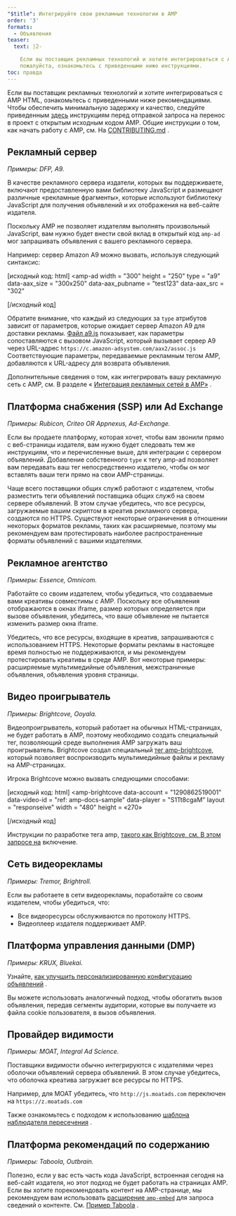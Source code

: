 ```yaml
---
"$title": Интегрируйте свои рекламные технологии в AMP
order: '3'
formats:
  - Объявления
teaser:
  text: |2-

    Если вы поставщик рекламных технологий и хотите интегрироваться с AMP HTML,
    пожалуйста, ознакомьтесь с приведенными ниже инструкциями.
toc: правда
---
```


<!--
This file is imported from https://github.com/ampproject/amphtml/blob/master/ads/_integration-guide.md.
Please do not change this file.
If you have found a bug or an issue please
have a look and request a pull request there.
-->

Если вы поставщик рекламных технологий и хотите интегрироваться с AMP HTML, ознакомьтесь с приведенными ниже рекомендациями. Чтобы обеспечить минимальную задержку и качество, следуйте приведенным [здесь](https://github.com/ampproject/amphtml/blob/master/ads/../3p/README.md#ads) инструкциям перед отправкой запроса на перенос в проект с открытым исходным кодом AMP. Общие инструкции о том, как начать работу с AMP, см. На [CONTRIBUTING.md](https://github.com/ampproject/amphtml/blob/master/ads/../CONTRIBUTING.md) .

## Рекламный сервер<a name="ad-server"></a>

*Примеры: DFP, A9.*

В качестве рекламного сервера издатели, которых вы поддерживаете, включают предоставленную вами библиотеку JavaScript и размещают различные «рекламные фрагменты», которые используют библиотеку JavaScript для получения объявлений и их отображения на веб-сайте издателя.

Поскольку AMP не позволяет издателям выполнять произвольный JavaScript, вам нужно будет внести свой вклад в открытый код `amp-ad` мог запрашивать объявления с вашего рекламного сервера.

Например: сервер Amazon A9 можно вызвать, используя следующий синтаксис:

[исходный код: html] &lt;amp-ad width = "300" height = "250" type = "a9" data-aax_size = "300x250" data-aax_pubname = "test123" data-aax_src = "302"

>

[/исходный код]

Обратите внимание, что каждый из следующих за `type` атрибутов зависит от параметров, которые ожидает сервер Amazon A9 для доставки рекламы. [Файл a9.js](https://github.com/ampproject/amphtml/blob/master/ads/./a9.js) показывает, как параметры сопоставляются с вызовом JavaScript, который вызывает сервер A9 через URL-адрес `https://c.amazon-adsystem.com/aax2/assoc.js` Соответствующие параметры, передаваемые рекламным тегом AMP, добавляются к URL-адресу для возврата объявления.

Дополнительные сведения о том, как интегрировать вашу рекламную сеть с AMP, см. В разделе « [Интеграция рекламных сетей в AMP»](https://github.com/ampproject/amphtml/blob/master/ads/README.md) .

## Платформа снабжения (SSP) или Ad Exchange<a name="supply-side-platform-ssp-or-an-ad-exchange"></a>

*Примеры: Rubicon, Criteo OR Appnexus, Ad-Exchange.*

Если вы продаете платформу, которая хочет, чтобы вам звонили прямо с веб-страницы издателя, вам нужно будет следовать тем же инструкциям, что и перечисленные выше, для интеграции с сервером объявлений. Добавление собственного `type` к тегу amp-ad позволяет вам передавать ваш тег непосредственно издателю, чтобы он мог вставлять ваши теги прямо на свои AMP-страницы.

Чаще всего поставщики общих служб работают с издателем, чтобы разместить теги объявлений поставщика общих служб на своем сервере объявлений. В этом случае убедитесь, что все ресурсы, загружаемые вашим скриптом в креатив рекламного сервера, создаются по HTTPS. Существуют некоторые ограничения в отношении некоторых форматов рекламы, таких как расширяемые, поэтому мы рекомендуем вам протестировать наиболее распространенные форматы объявлений с вашими издателями.

## Рекламное агентство<a name="ad-agency"></a>

*Примеры: Essence, Omnicom.*

Работайте со своим издателем, чтобы убедиться, что создаваемые вами креативы совместимы с AMP. Поскольку все объявления отображаются в окнах iframe, размер которых определяется при вызове объявления, убедитесь, что ваше объявление не пытается изменить размер окна iframe.

Убедитесь, что все ресурсы, входящие в креатив, запрашиваются с использованием HTTPS. Некоторые форматы рекламы в настоящее время полностью не поддерживаются, и мы рекомендуем протестировать креативы в среде AMP. Вот некоторые примеры: расширяемые мультимедийные объявления, межстраничные объявления, объявления уровня страницы.

## Видео проигрыватель<a name="video-player"></a>

*Примеры: Brightcove, Ooyala.*

Видеопроигрыватель, который работает на обычных HTML-страницах, не будет работать в AMP, поэтому необходимо создать специальный тег, позволяющий среде выполнения AMP загружать ваш проигрыватель. Brightcove создал специальный [тег amp-brightcove,](https://github.com/ampproject/amphtml/blob/master/extensions/amp-brightcove/amp-brightcove.md) который позволяет воспроизводить мультимедийные файлы и рекламу на AMP-страницах.

Игрока Brightcove можно вызвать следующими способами:

[исходный код: html] &lt;amp-brightcove data-account = "1290862519001" data-video-id = "ref: amp-docs-sample" data-player = "S1Tt8cgaM" layout = "responseive" width = "480" height = «270»

>

[/исходный код]

Инструкции по разработке тега amp, [такого как Brightcove, см. В этом запросе на](https://github.com/ampproject/amphtml/pull/1052) включение.

## Сеть видеорекламы<a name="video-ad-network"></a>

*Примеры: Tremor, Brightroll.*

Если вы работаете в сети видеорекламы, поработайте со своим издателем, чтобы убедиться, что:

- Все видеоресурсы обслуживаются по протоколу HTTPS.
- Видеоплеер издателя поддерживает AMP.

## Платформа управления данными (DMP)<a name="data-management-platform-dmp"></a>

*Примеры: KRUX, Bluekai.*

Узнайте, [как улучшить персонализированную конфигурацию объявлений](https://amp.dev/documentation/components/amp-ad#enhance-incoming-ad-configuration) .

Вы можете использовать аналогичный подход, чтобы обогатить вызов объявления, передав сегменты аудитории, которые вы получаете из файла cookie пользователя, в вызов объявления.

## Провайдер видимости<a name="viewability-provider"></a>

*Примеры: MOAT, Integral Ad Science.*

Поставщики видимости обычно интегрируются с издателями через оболочки объявлений сервера объявлений. В этом случае убедитесь, что оболочка креатива загружает все ресурсы по HTTPS.

Например, для MOAT убедитесь, что `http://js.moatads.com` переключен на `https://z.moatads.com`

Также ознакомьтесь с подходом к использованию [шаблона наблюдателя пересечения](https://github.com/ampproject/amphtml/blob/master/ads/README.md#ad-viewability) .

## Платформа рекомендаций по содержанию<a name="content-recommendation-platform"></a>

*Примеры: Taboola, Outbrain.*

Полезно, если у вас есть часть кода JavaScript, встроенная сегодня на веб-сайт издателя, но этот подход не будет работать на страницах AMP. Если вы хотите порекомендовать контент на AMP-странице, мы рекомендуем вам использовать [расширение `amp-embed`](https://amp.dev/documentation/components/amp-ad) для запроса сведений о контенте. См. [Пример Taboola](https://github.com/ampproject/amphtml/blob/master/ads/taboola.md) .
